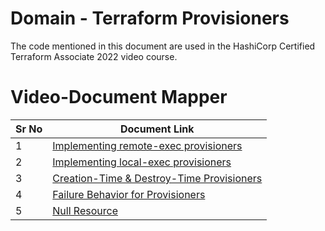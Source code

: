 # Domain  - Terraform Provisioners

The code mentioned in this document are used in the HashiCorp Certified Terraform Associate 2022 video course.


# Video-Document Mapper

| Sr No | Document Link |
| ------ | ------ |
| 1 | [Implementing remote-exec provisioners][PlDa] |
| 2 | [Implementing local-exec provisioners][PlDb] |
| 3 | [Creation-Time & Destroy-Time Provisioners][PlDc] |
| 4 | [Failure Behavior for Provisioners][PlDd] |
| 5 | [Null Resource][PlDd] |

[PlDa]: <https://github.com/zealvora/terraform-beginner-to-advanced-resource/blob/master/Section%203%20-%20Terraform%20Provisioners/remote-exec.md>
[PlDb]: <https://github.com/zealvora/terraform-beginner-to-advanced-resource/blob/master/Section%203%20-%20Terraform%20Provisioners/local-exec.tf>
[PlDc]: <https://github.com/zealvora/terraform-beginner-to-advanced-resource/blob/master/Section%203%20-%20Terraform%20Provisioners/provisioner-types.md>
[PlDd]: <https://github.com/zealvora/terraform-beginner-to-advanced-resource/blob/master/Section%203%20-%20Terraform%20Provisioners/failure-behavior.md>
[PlDe]: <https://github.com/zealvora/terraform-beginner-to-advanced-resource/blob/master/Section%203%20-%20Terraform%20Provisioners/null.md>

